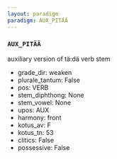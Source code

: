 ```yaml
---
layout: paradigm
paradigm: AUX_PITÄÄ
---
```

### ` AUX_PITÄÄ `

auxiliary version of tä:dä verb stem
* grade_dir: weaken
* plurale_tantum: False
* pos: VERB
* stem_diphthong: None
* stem_vowel: None
* upos: AUX
* harmony: front
* kotus_av: F
* kotus_tn: 53
* clitics: False
* possessive: False
